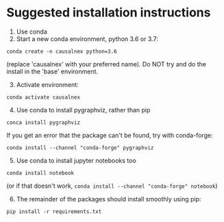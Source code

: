 
# Suggested installation instructions

1. Use conda
2. Start a new conda environment, python 3.6 or 3.7:

`conda create -n causalnex python=3.6`

(replace 'causalnex' with your preferred name). Do NOT try and do the install in the 'base' environment.

3. Activate environment:

`conda activate causalnex`

4. Use conda to install pygraphviz, rather than pip

`conca install pygraphviz`

If you get an error that the package can't be found, try with conda-forge:

`conda install --channel "conda-forge" pygraphviz`

5. Use conda to install jupyter notebooks too

`conda install notebook`

(or if that doesn't work, `conda install --channel "conda-forge" notebook`)

6. The remainder of the packages should install smoothly using pip:

`pip install -r requirements.txt`


